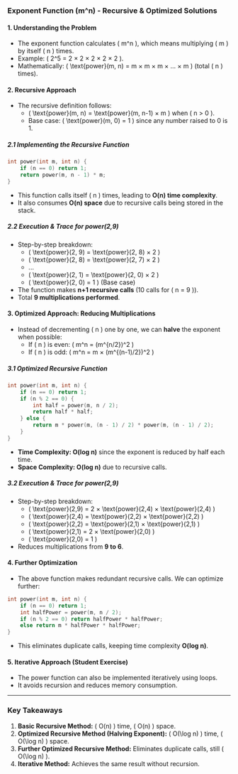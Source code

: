 ### **Exponent Function (m^n) - Recursive & Optimized Solutions**

#### **1. Understanding the Problem**

- The exponent function calculates \( m^n \), which means multiplying \( m \) by itself \( n \) times.
- Example: \( 2^5 = 2 × 2 × 2 × 2 × 2 \).
- Mathematically: \( \text{power}(m, n) = m × m × m × ... × m \) (total \( n \) times).

#### **2. Recursive Approach**

- The recursive definition follows:
  - \( \text{power}(m, n) = \text{power}(m, n-1) × m \) when \( n > 0 \).
  - Base case: \( \text{power}(m, 0) = 1 \) since any number raised to 0 is 1.

##### **2.1 Implementing the Recursive Function**

```cpp
int power(int m, int n) {
    if (n == 0) return 1;
    return power(m, n - 1) * m;
}
```

- This function calls itself \( n \) times, leading to **O(n) time complexity**.
- It also consumes **O(n) space** due to recursive calls being stored in the stack.

##### **2.2 Execution & Trace for power(2,9)**

- Step-by-step breakdown:
  - \( \text{power}(2, 9) = \text{power}(2, 8) × 2 \)
  - \( \text{power}(2, 8) = \text{power}(2, 7) × 2 \)
  - ...
  - \( \text{power}(2, 1) = \text{power}(2, 0) × 2 \)
  - \( \text{power}(2, 0) = 1 \) (Base case)
- The function makes **n+1 recursive calls** (10 calls for \( n = 9 \)).
- Total **9 multiplications performed**.

#### **3. Optimized Approach: Reducing Multiplications**

- Instead of decrementing \( n \) one by one, we can **halve** the exponent when possible:
  - If \( n \) is even: \( m^n = (m^{n/2})^2 \)
  - If \( n \) is odd: \( m^n = m × (m^{(n-1)/2})^2 \)

##### **3.1 Optimized Recursive Function**

```cpp
int power(int m, int n) {
    if (n == 0) return 1;
    if (n % 2 == 0) {
        int half = power(m, n / 2);
        return half * half;
    } else {
        return m * power(m, (n - 1) / 2) * power(m, (n - 1) / 2);
    }
}
```

- **Time Complexity: O(log n)** since the exponent is reduced by half each time.
- **Space Complexity: O(log n)** due to recursive calls.

##### **3.2 Execution & Trace for power(2,9)**

- Step-by-step breakdown:
  - \( \text{power}(2,9) = 2 × \text{power}(2,4) × \text{power}(2,4) \)
  - \( \text{power}(2,4) = \text{power}(2,2) × \text{power}(2,2) \)
  - \( \text{power}(2,2) = \text{power}(2,1) × \text{power}(2,1) \)
  - \( \text{power}(2,1) = 2 × \text{power}(2,0) \)
  - \( \text{power}(2,0) = 1 \)
- Reduces multiplications from **9 to 6**.

#### **4. Further Optimization**

- The above function makes redundant recursive calls. We can optimize further:

```cpp
int power(int m, int n) {
    if (n == 0) return 1;
    int halfPower = power(m, n / 2);
    if (n % 2 == 0) return halfPower * halfPower;
    else return m * halfPower * halfPower;
}
```

- This eliminates duplicate calls, keeping time complexity **O(log n)**.

#### **5. Iterative Approach (Student Exercise)**

- The power function can also be implemented iteratively using loops.
- It avoids recursion and reduces memory consumption.

---

### **Key Takeaways**

1. **Basic Recursive Method:** \( O(n) \) time, \( O(n) \) space.
2. **Optimized Recursive Method (Halving Exponent):** \( O(\log n) \) time, \( O(\log n) \) space.
3. **Further Optimized Recursive Method:** Eliminates duplicate calls, still \( O(\log n) \).
4. **Iterative Method:** Achieves the same result without recursion.
